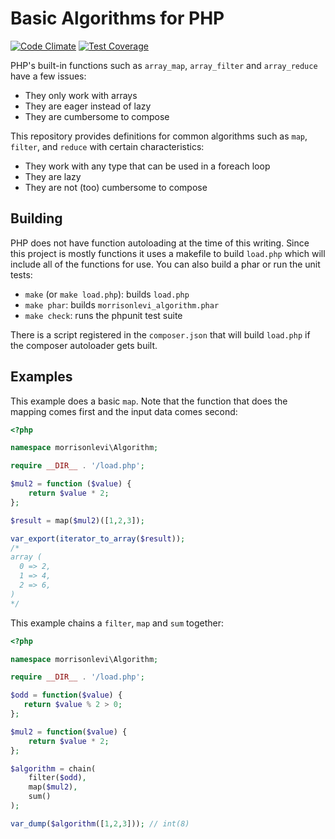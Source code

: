 # Basic Algorithms for PHP

[![Code Climate](https://codeclimate.com/github/morrisonlevi/Algorithm/badges/gpa.svg)](https://codeclimate.com/github/morrisonlevi/Algorithm) [![Test Coverage](https://codeclimate.com/github/morrisonlevi/Algorithm/badges/coverage.svg)](https://codeclimate.com/github/morrisonlevi/Algorithm/coverage)

PHP's built-in functions such as `array_map`, `array_filter` and `array_reduce` have a few issues:

  - They only work with arrays
  - They are eager instead of lazy
  - They are cumbersome to compose

This repository provides definitions for common algorithms such as `map`, `filter`, and `reduce` with certain characteristics:

  - They work with any type that can be used in a foreach loop
  - They are lazy
  - They are not (too) cumbersome to compose

## Building

PHP does not have function autoloading at the time of this writing. Since this project is mostly functions it uses a makefile to build `load.php` which will include all of the functions for use. You can also build a phar or run the unit tests:

  - `make` (or `make load.php`): builds `load.php`
  - `make phar`: builds `morrisonlevi_algorithm.phar`
  - `make check`: runs the phpunit test suite

There is a script registered in the `composer.json` that will build `load.php` if the composer autoloader gets built.

## Examples

This example does a basic `map`. Note that the function that does the mapping comes first and the input data comes second:
```php
<?php

namespace morrisonlevi\Algorithm;

require __DIR__ . '/load.php';

$mul2 = function ($value) {
    return $value * 2;
};

$result = map($mul2)([1,2,3]);

var_export(iterator_to_array($result));
/*
array (
  0 => 2,
  1 => 4,
  2 => 6,
)
*/
```

This example chains a `filter`, `map` and `sum` together:

```php
<?php

namespace morrisonlevi\Algorithm;

require __DIR__ . '/load.php';

$odd = function($value) {
   return $value % 2 > 0;
};

$mul2 = function($value) {
    return $value * 2;
};

$algorithm = chain(
    filter($odd),
    map($mul2),
    sum()
);

var_dump($algorithm([1,2,3])); // int(8)
```

